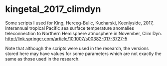 # kingetal_2017_climdyn

Some scripts I used for King, Herceg-Bulic, Kucharski, Keenlyside, 2017, Interannual tropical Pacific sea surface temperature anomalies teleconnection to Northern Hemisphere atmosphere in November, Clim Dyn. http://link.springer.com/article/10.1007/s00382-017-3727-5

Note that although the scripts were used in the research, the versions stored here may have values for some parameters which are not exactly the same as those used in the research.
